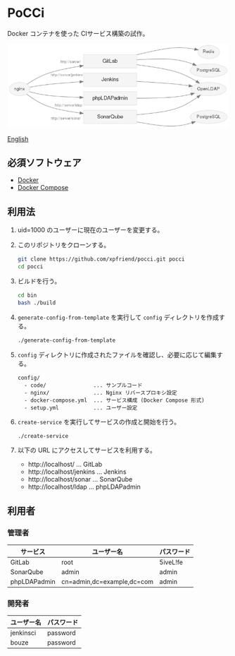 PoCCi
=====

Docker コンテナを使った CIサービス構築の試作。

![Services](./services-gitlab.png)

[English](./README.md)

必須ソフトウェア
----------------
*   [Docker](https://www.docker.com/)
*   [Docker Compose](https://github.com/docker/compose/)

利用法
------
1.  uid=1000 のユーザーに現在のユーザーを変更する。

2.  このリポジトリをクローンする。

    ```bash
    git clone https://github.com/xpfriend/pocci.git pocci
    cd pocci
    ```

3.  ビルドを行う。

    ```bash
    cd bin
    bash ./build
    ```

4.  `generate-config-from-template` を実行して `config` ディレクトリを作成する。

    ```bash
    ./generate-config-from-template
    ```

5.  `config` ディレクトリに作成されたファイルを確認し、必要に応じて編集する。

    ```
    config/
      - code/               ... サンプルコード
      - nginx/              ... Nginx リバースプロキシ設定
      - docker-compose.yml  ... サービス構成 (Docker Compose 形式)
      - setup.yml           ... ユーザー設定
    ```

6.  `create-service` を実行してサービスの作成と開始を行う。

    ```bash
    ./create-service
    ```

7.  以下の URL にアクセスしてサービスを利用する。

    *   http://localhost/ ... GitLab
    *   http://localhost/jenkins ... Jenkins
    *   http://localhost/sonar ... SonarQube
    *   http://localhost/ldap ... phpLDAPadmin


利用者
------
### 管理者
サービス     | ユーザー名                 | パスワード
------------ | -------------------------- | --------
GitLab       | root                       | 5iveL!fe
SonarQube    | admin                      | admin
phpLDAPadmin | cn=admin,dc=example,dc=com | admin

### 開発者
ユーザー名 | パスワード
---------- | --------
jenkinsci  | password
bouze      | password
